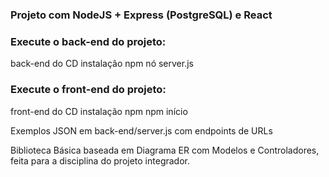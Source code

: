 ### Projeto com NodeJS + Express (PostgreSQL) e React

### Execute o back-end do projeto:
back-end do CD
instalação npm
nó server.js

### Execute o front-end do projeto:
front-end do CD
instalação npm
npm início

Exemplos JSON em back-end/server.js com endpoints de URLs

Biblioteca Básica baseada em Diagrama ER com Modelos e Controladores, feita para a disciplina do projeto integrador.
